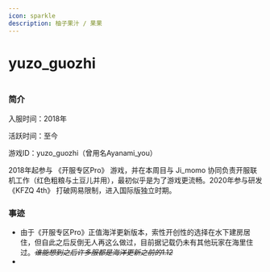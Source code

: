 ```yaml
---
icon: sparkle
description: 柚子果汁 / 果果
---
```


# yuzo\_guozhi

<figure><img src="https://webstatic-zijgame-1258074638.cos.ap-shanghai.myqcloud.com/img/wiki/player_img_yuzoguozhi.png" alt=""><figcaption></figcaption></figure>

### 简介

入服时间：2018年

活跃时间：至今

游戏ID：yuzo\_guozhi（曾用名Ayanami\_you）



2018年起参与 《开服专区Pro》 游戏，并在本周目与 Ji\_momo 协同负责开服联机工作（红色粗粮与土豆儿并用），最初似乎是为了游戏更流畅。2020年参与研发 《KFZQ 4th》 打破网易限制，进入国际版独立时期。



### 事迹

* 由于《开服专区Pro》正值海洋更新版本，索性开创性的选择在水下建房居住，但自此之后反倒无人再这么做过，目前据记载仍未有其他玩家在海里住过。~~_谁能想到之后许多服都是海洋更新之前的1.12_~~
*
